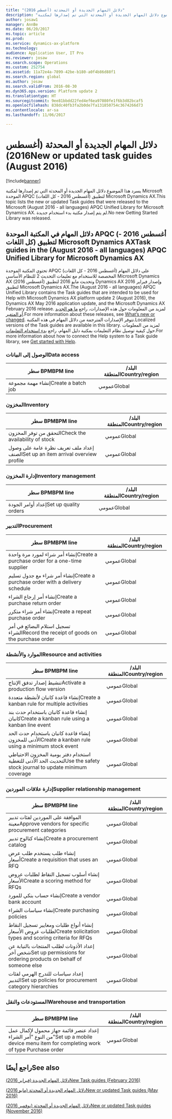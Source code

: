 ```yaml
---
title: "دلائل المهام الجديدة أو المحدثة (أغسطس 2016)"
description: "يسرد هذا الموضوع دلائل المهام الجديدة أو المحدثة التي تم إصدارها لمكتبة Microsoft الموحدة APQC (أغسطس 2016 - كل اللغات) لتطبيق Microsoft Dynamics AX. لم يتم إصدار مكتبة بدء استخدام جديدة."
author: josaw1
manager: AnnBe
ms.date: 06/20/2017
ms.topic: article
ms.prod: 
ms.service: dynamics-ax-platform
ms.technology: 
audience: Application User, IT Pro
ms.reviewer: josaw
ms.search.scope: Operations
ms.custom: 252754
ms.assetid: 11a72e4a-7899-42be-b180-a0f4b86d88f1
ms.search.region: global
ms.author: josaw
ms.search.validFrom: 2016-08-30
ms.dyn365.ops.version: Platform update 2
ms.translationtype: HT
ms.sourcegitcommit: 9ee81bbdd22fed4ef6ea97080fe1f6b3d82bcaf5
ms.openlocfilehash: 838dc40fb3fa2b0de7fa131850754c3674266d73
ms.contentlocale: ar-sa
ms.lasthandoff: 11/06/2017

---
```


# <a name="new-or-updated-task-guides-august-2016"></a><span data-ttu-id="8f669-104">دلائل المهام الجديدة أو المحدثة (أغسطس 2016)</span><span class="sxs-lookup"><span data-stu-id="8f669-104">New or updated task guides (August 2016)</span></span>

[!include[banner](../includes/banner.md)]


<span data-ttu-id="8f669-105">يسرد هذا الموضوع دلائل المهام الجديدة أو المحدثة التي تم إصدارها لمكتبة Microsoft الموحدة APQC (أغسطس 2016 - كل اللغات) لتطبيق Microsoft Dynamics AX.</span><span class="sxs-lookup"><span data-stu-id="8f669-105">This topic lists the new or updated Task guides that were released to the Microsoft (August 2016 - all languages) APQC Unified Library for Microsoft Dynamics AX.</span></span> <span data-ttu-id="8f669-106">لم يتم إصدار مكتبة بدء استخدام جديدة.</span><span class="sxs-lookup"><span data-stu-id="8f669-106">No new Getting Started Library was released.</span></span>

<a name="task-guides-in-the-august-2016---all-languages-apqc-unified-library-for-microsoft-dynamics-ax"></a><span data-ttu-id="8f669-107">[]()دلائل المهام في المكتبة الموحدة APQC (أغسطس 2016 - كل اللغات) لتطبيق Microsoft Dynamics AX</span><span class="sxs-lookup"><span data-stu-id="8f669-107">[]()Task guides in the (August 2016 - all languages) APQC Unified Library for Microsoft Dynamics AX</span></span>
---------------------------------------------------------------------------------------------------

<span data-ttu-id="8f669-108">تحتوي المكتبة الموحدة APQC (أغسطس 2016 - كل اللغات) على دلائل المهام المخصصة للاستخدام مع تعليمات التحديث 2 للنظام الأساسي Microsoft Dynamics AX (أغسطس 2016) وتحديث مايو 2016 لتطبيق Dynamics AX وإصدار فبراير 2016 لتطبيق Microsoft Dynamics AX.</span><span class="sxs-lookup"><span data-stu-id="8f669-108">The (August 2016 - all languages) APQC Unified Library contains the Task guides that are intended to be used for Help with Microsoft Dynamics AX platform update 2 (August 2016), the Dynamics AX May 2016 application update, and the Microsoft Dynamics AX February 2016 release.</span></span> <span data-ttu-id="8f669-109">لمزيد من المعلومات حول هذه الإصدارات، راجع [ما هو الجديد أو المتغير](whats-new-changed.md).</span><span class="sxs-lookup"><span data-stu-id="8f669-109">For more information about these releases, see [What’s new or changed](whats-new-changed.md).</span></span> <span data-ttu-id="8f669-110">تتوفر الإصدارات المترجمة من دلائل المهام في هذه المكتبة.</span><span class="sxs-lookup"><span data-stu-id="8f669-110">Localized versions of the Task guides are available in this library.</span></span> <span data-ttu-id="8f669-111">لمزيد من المعلومات حول كيفية توصيل نظام التعليمات بمكتبة دليل المهام، راجع [بدء استخدام التعليمات](help-overview.md).</span><span class="sxs-lookup"><span data-stu-id="8f669-111">For more information about how to connect the Help system to a Task guide library, see [Get started with Help](help-overview.md).</span></span>

### <a name="data-access"></a><span data-ttu-id="8f669-112">الوصول إلى البيانات</span><span class="sxs-lookup"><span data-stu-id="8f669-112">Data access</span></span>

| <span data-ttu-id="8f669-113">سطر BPM</span><span class="sxs-lookup"><span data-stu-id="8f669-113">BPM line</span></span>           | <span data-ttu-id="8f669-114">البلد/المنطقة</span><span class="sxs-lookup"><span data-stu-id="8f669-114">Country/region</span></span> |
|--------------------|----------------|
| <span data-ttu-id="8f669-115">إنشاء مهمة مجموعة</span><span class="sxs-lookup"><span data-stu-id="8f669-115">Create a batch job</span></span> | <span data-ttu-id="8f669-116">عمومي</span><span class="sxs-lookup"><span data-stu-id="8f669-116">Global</span></span>         |

### <a name="inventory"></a><span data-ttu-id="8f669-117">المخزون</span><span class="sxs-lookup"><span data-stu-id="8f669-117">Inventory</span></span>

| <span data-ttu-id="8f669-118">سطر BPM</span><span class="sxs-lookup"><span data-stu-id="8f669-118">BPM line</span></span>                                | <span data-ttu-id="8f669-119">البلد/المنطقة</span><span class="sxs-lookup"><span data-stu-id="8f669-119">Country/region</span></span> |
|-----------------------------------------|----------------|
| <span data-ttu-id="8f669-120">التحقق من توفر المخزون</span><span class="sxs-lookup"><span data-stu-id="8f669-120">Check the availability of stock</span></span>         | <span data-ttu-id="8f669-121">عمومي</span><span class="sxs-lookup"><span data-stu-id="8f669-121">Global</span></span>         |
| <span data-ttu-id="8f669-122">إعداد ملف تعريف نظرة عامة على وصول الصنف</span><span class="sxs-lookup"><span data-stu-id="8f669-122">Set up an item arrival overview profile</span></span> | <span data-ttu-id="8f669-123">عمومي</span><span class="sxs-lookup"><span data-stu-id="8f669-123">Global</span></span>         |

### <a name="inventory-management"></a><span data-ttu-id="8f669-124">إدارة المخزون</span><span class="sxs-lookup"><span data-stu-id="8f669-124">Inventory management</span></span>

| <span data-ttu-id="8f669-125">سطر BPM</span><span class="sxs-lookup"><span data-stu-id="8f669-125">BPM line</span></span>              | <span data-ttu-id="8f669-126">البلد/المنطقة</span><span class="sxs-lookup"><span data-stu-id="8f669-126">Country/region</span></span> |
|-----------------------|----------------|
| <span data-ttu-id="8f669-127">إعداد أوامر الجودة</span><span class="sxs-lookup"><span data-stu-id="8f669-127">Set up quality orders</span></span> | <span data-ttu-id="8f669-128">عمومي</span><span class="sxs-lookup"><span data-stu-id="8f669-128">Global</span></span>         |

### <a name="procurement"></a><span data-ttu-id="8f669-129">التدبير</span><span class="sxs-lookup"><span data-stu-id="8f669-129">Procurement</span></span>

| <span data-ttu-id="8f669-130">سطر BPM</span><span class="sxs-lookup"><span data-stu-id="8f669-130">BPM line</span></span>                                          | <span data-ttu-id="8f669-131">البلد/المنطقة</span><span class="sxs-lookup"><span data-stu-id="8f669-131">Country/region</span></span> |
|---------------------------------------------------|----------------|
| <span data-ttu-id="8f669-132">إنشاء أمر شراء لمورد مرة واحدة</span><span class="sxs-lookup"><span data-stu-id="8f669-132">Create a purchase order for a one-time supplier</span></span>   | <span data-ttu-id="8f669-133">عمومي</span><span class="sxs-lookup"><span data-stu-id="8f669-133">Global</span></span>         |
| <span data-ttu-id="8f669-134">إنشاء أمر شراء مع جدول تسليم</span><span class="sxs-lookup"><span data-stu-id="8f669-134">Create a purchase order with a delivery schedule</span></span>  | <span data-ttu-id="8f669-135">عمومي</span><span class="sxs-lookup"><span data-stu-id="8f669-135">Global</span></span>         |
| <span data-ttu-id="8f669-136">إنشاء أمر إرجاع الشراء</span><span class="sxs-lookup"><span data-stu-id="8f669-136">Create a purchase return order</span></span>                    | <span data-ttu-id="8f669-137">عمومي</span><span class="sxs-lookup"><span data-stu-id="8f669-137">Global</span></span>         |
| <span data-ttu-id="8f669-138">إنشاء أمر شراء متكرر</span><span class="sxs-lookup"><span data-stu-id="8f669-138">Create a repeat purchase order</span></span>                    | <span data-ttu-id="8f669-139">عمومي</span><span class="sxs-lookup"><span data-stu-id="8f669-139">Global</span></span>         |
| <span data-ttu-id="8f669-140">تسجيل استلام البضائع في أمر الشراء</span><span class="sxs-lookup"><span data-stu-id="8f669-140">Record the receipt of goods on the purchase order</span></span> | <span data-ttu-id="8f669-141">عمومي</span><span class="sxs-lookup"><span data-stu-id="8f669-141">Global</span></span>         |

### <a name="resource-and-activities"></a><span data-ttu-id="8f669-142">الموارد والأنشطة</span><span class="sxs-lookup"><span data-stu-id="8f669-142">Resource and activities</span></span>

| <span data-ttu-id="8f669-143">سطر BPM</span><span class="sxs-lookup"><span data-stu-id="8f669-143">BPM line</span></span>                                                | <span data-ttu-id="8f669-144">البلد/المنطقة</span><span class="sxs-lookup"><span data-stu-id="8f669-144">Country/region</span></span> |
|---------------------------------------------------------|----------------|
| <span data-ttu-id="8f669-145">تنشيط إصدار تدفق الإنتاج</span><span class="sxs-lookup"><span data-stu-id="8f669-145">Activate a production flow version</span></span>                      | <span data-ttu-id="8f669-146">عمومي</span><span class="sxs-lookup"><span data-stu-id="8f669-146">Global</span></span>         |
| <span data-ttu-id="8f669-147">إنشاء قاعدة كانبان لأنشطة متعددة</span><span class="sxs-lookup"><span data-stu-id="8f669-147">Create a kanban rule for multiple activities</span></span>            | <span data-ttu-id="8f669-148">عمومي</span><span class="sxs-lookup"><span data-stu-id="8f669-148">Global</span></span>         |
| <span data-ttu-id="8f669-149">إنشاء قاعدة كانبان باستخدام حدث بند كانبان</span><span class="sxs-lookup"><span data-stu-id="8f669-149">Create a kanban rule using a kanban line event</span></span>          | <span data-ttu-id="8f669-150">عمومي</span><span class="sxs-lookup"><span data-stu-id="8f669-150">Global</span></span>         |
| <span data-ttu-id="8f669-151">إنشاء قاعدة كانبان باستخدام حدث الحد الأدنى للمخزون</span><span class="sxs-lookup"><span data-stu-id="8f669-151">Create a kanban rule using a minimum stock event</span></span>        | <span data-ttu-id="8f669-152">عمومي</span><span class="sxs-lookup"><span data-stu-id="8f669-152">Global</span></span>         |
| <span data-ttu-id="8f669-153">استخدام دفتر يومية المخزون الاحتياطي لتحديث الحد الأدنى للتغطية</span><span class="sxs-lookup"><span data-stu-id="8f669-153">Use the safety stock journal to update minimum coverage</span></span> | <span data-ttu-id="8f669-154">عمومي</span><span class="sxs-lookup"><span data-stu-id="8f669-154">Global</span></span>         |

### <a name="supplier-relationship-management"></a><span data-ttu-id="8f669-155">إدارة علاقات الموردين</span><span class="sxs-lookup"><span data-stu-id="8f669-155">Supplier relationship management</span></span>

| <span data-ttu-id="8f669-156">سطر BPM</span><span class="sxs-lookup"><span data-stu-id="8f669-156">BPM line</span></span>                                                           | <span data-ttu-id="8f669-157">البلد/المنطقة</span><span class="sxs-lookup"><span data-stu-id="8f669-157">Country/region</span></span> |
|--------------------------------------------------------------------|----------------|
| <span data-ttu-id="8f669-158">الموافقة على الموردين لفئات تدبير معينة</span><span class="sxs-lookup"><span data-stu-id="8f669-158">Approve vendors for specific procurement categories</span></span>                | <span data-ttu-id="8f669-159">عمومي</span><span class="sxs-lookup"><span data-stu-id="8f669-159">Global</span></span>         |
| <span data-ttu-id="8f669-160">إنشاء كتالوج تدبير</span><span class="sxs-lookup"><span data-stu-id="8f669-160">Create a procurement catalog</span></span>                                       | <span data-ttu-id="8f669-161">عمومي</span><span class="sxs-lookup"><span data-stu-id="8f669-161">Global</span></span>         |
| <span data-ttu-id="8f669-162">إنشاء طلب يستخدم طلب عرض أسعار</span><span class="sxs-lookup"><span data-stu-id="8f669-162">Create a requisition that uses an RFQ</span></span>                              | <span data-ttu-id="8f669-163">عمومي</span><span class="sxs-lookup"><span data-stu-id="8f669-163">Global</span></span>         |
| <span data-ttu-id="8f669-164">إنشاء أسلوب تسجيل النقاط لطلبات عروض الأسعار</span><span class="sxs-lookup"><span data-stu-id="8f669-164">Create a scoring method for RFQs</span></span>                                   | <span data-ttu-id="8f669-165">عمومي</span><span class="sxs-lookup"><span data-stu-id="8f669-165">Global</span></span>         |
| <span data-ttu-id="8f669-166">إنشاء حساب بنكي للمورد</span><span class="sxs-lookup"><span data-stu-id="8f669-166">Create a vendor bank account</span></span>                                       | <span data-ttu-id="8f669-167">عمومي</span><span class="sxs-lookup"><span data-stu-id="8f669-167">Global</span></span>         |
| <span data-ttu-id="8f669-168">إنشاء سياسات الشراء</span><span class="sxs-lookup"><span data-stu-id="8f669-168">Create purchasing policies</span></span>                                         | <span data-ttu-id="8f669-169">عمومي</span><span class="sxs-lookup"><span data-stu-id="8f669-169">Global</span></span>         |
| <span data-ttu-id="8f669-170">إنشاء أنواع طلبات ومعايير تسجيل النقاط‬ لطلبات عروض الأسعار</span><span class="sxs-lookup"><span data-stu-id="8f669-170">Create solicitation types and scoring criteria for RFQs</span></span>            | <span data-ttu-id="8f669-171">عمومي</span><span class="sxs-lookup"><span data-stu-id="8f669-171">Global</span></span>         |
| <span data-ttu-id="8f669-172">إعداد الأذونات لطلب المنتجات بالنيابة عن شخص آخر</span><span class="sxs-lookup"><span data-stu-id="8f669-172">Set up permissions for ordering products on behalf of someone else</span></span> | <span data-ttu-id="8f669-173">عمومي</span><span class="sxs-lookup"><span data-stu-id="8f669-173">Global</span></span>         |
| <span data-ttu-id="8f669-174">إعداد سياسات للتدرج الهرمي لفئات التدبير</span><span class="sxs-lookup"><span data-stu-id="8f669-174">Set up policies for procurement category hierarchies</span></span>               | <span data-ttu-id="8f669-175">عمومي</span><span class="sxs-lookup"><span data-stu-id="8f669-175">Global</span></span>         |

### <a name="warehouse-and-transportation"></a><span data-ttu-id="8f669-176">المستودعات والنقل</span><span class="sxs-lookup"><span data-stu-id="8f669-176">Warehouse and transportation</span></span>

| <span data-ttu-id="8f669-177">سطر BPM</span><span class="sxs-lookup"><span data-stu-id="8f669-177">BPM line</span></span>                                                                    | <span data-ttu-id="8f669-178">البلد/المنطقة</span><span class="sxs-lookup"><span data-stu-id="8f669-178">Country/region</span></span> |
|-----------------------------------------------------------------------------|----------------|
| <span data-ttu-id="8f669-179">إعداد عنصر قائمة جهاز محمول لإكمال عمل من النوع "أمر الشراء"</span><span class="sxs-lookup"><span data-stu-id="8f669-179">Set up a mobile device menu item for completing work of type Purchase order</span></span> | <span data-ttu-id="8f669-180">عمومي</span><span class="sxs-lookup"><span data-stu-id="8f669-180">Global</span></span>         |



<a name="see-also"></a><span data-ttu-id="8f669-181">راجع أيضًا</span><span class="sxs-lookup"><span data-stu-id="8f669-181">See also</span></span>
--------

[<span data-ttu-id="8f669-182">دلائل المهام الجديدة (فبراير 2016)</span><span class="sxs-lookup"><span data-stu-id="8f669-182">New Task guides (February 2016)</span></span>](new-task-guides-available-february-2016.md)

[<span data-ttu-id="8f669-183">دلائل المهام الجديدة أو المحدثة (مايو 2016)</span><span class="sxs-lookup"><span data-stu-id="8f669-183">New or updated Task guides (May 2016)</span></span>](new-updated-task-guides-available-may-2016.md)

[<span data-ttu-id="8f669-184">دلائل المهام الجديدة أو المحدثة (نوفمبر 2016)</span><span class="sxs-lookup"><span data-stu-id="8f669-184">New or updated Task guides (November 2016)</span></span>](new-task-guides-november-2016.md)




